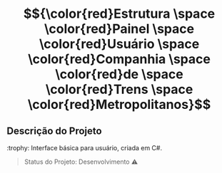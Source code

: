 # $${\color{red}Estrutura \space \color{red}Painel \space \color{red}Usuário \space \color{red}Companhia \space \color{red}de \space \color{red}Trens \space \color{red}Metropolitanos}$$ 

## Descrição do Projeto
<p align="justify"> :trophy: Interface básica para usuário, criada em C#.

> Status do Projeto: Desenvolvimento :warning:
